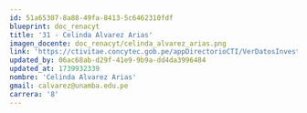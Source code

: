 ```yaml
---
id: 51a65307-8a88-49fa-8413-5c6462310fdf
blueprint: doc_renacyt
title: '31 - Celinda Alvarez Arias'
imagen_docente: doc_renacyt/celinda_alvarez_arias.png
link: 'https://ctivitae.concytec.gob.pe/appDirectorioCTI/VerDatosInvestigador.do?id_investigador=130097'
updated_by: 06ac68ab-d29f-41e9-9b9a-dd4da3996484
updated_at: 1739932339
nombre: 'Celinda Alvarez Arias'
gmail: calvarez@unamba.edu.pe
carrera: '8'
---
```

